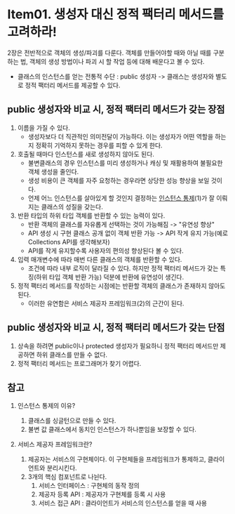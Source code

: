 #  Item01. 생성자 대신 정적 팩터리 메서드를 고려하라!

2장은 전반적으로 객체의 생성/파괴를 다룬다. 객체를 만들어야할 때와 아닐 때를 구분하는 법, 객체의 생성 방법이나 파괴 시 할 작업 등에 대해 배운다고 볼 수 있다.



- 클래스의 인스턴스를 얻는 전통적 수단 : public 생성자 -> 클래스는 생성자와 별도로 정적 팩터리 메서드를 제공할 수 있다.



## public 생성자와 비교 시, 정적 팩터리 메서드가 갖는 장점

1. 이름을 가질 수 있다.
   - 생성자보다 더 직관적인 의미전달이 가능하다. 이는 생성자가 어떤 역할을 하는지 정확히 기억하지 못하는 경우를 피할 수 있게 한다.
2. 호출될 때마다 인스턴스를 새로 생성하지 않아도 된다.
   - 불변클래스의 경우 인스턴스를 미리 생성하거나 캐싱 및 재활용하여 불필요한 객체 생성을 줄인다.
   - 생성 비용이 큰 객체를 자주 요청하는 경우라면 상당한 성능 향상을 보일 것이다.
   - 언제 어느 인스턴스를 살아있게 할 것인지 결정하는 <u>인스턴스 통제</u>(1)가 잘 이뤄지는 클래스의 성질을 갖는다.
3. 반환 타입의 하위 타입 객체를 반환할 수 있는 능력이 있다.
   - 반환 객체의 클래스를 자유롭게 선택하는 것이 가능해짐 -> "유연성 향상"
   - API 생성 시 구현 클래스 공개 없이 객체 반환 가능 -> API 작게 유지 가능(예로 Collections API를 생각해보자)
   - API를 작게 유지할수록 사용자의 편의성 향상된다 볼 수 있다.
4. 입력 매개변수에 따라 매번 다른 클래스의 객체를 반환할 수 있다.
   - 조건에 따라 내부 로직이 달라질 수 있다. 하지만 정적 팩터리 메서드가 갖는 특징(하위 타입 객체 반환 가능) 덕분에 반환에 유연성이 생긴다.
5. 정적 팩터리 메서드를 작성하는 시점에는 반환할 객체의 클래스가 존재하지 않아도 된다.
   - 이러한 유연함은 서비스 제공자 프레임워크(2)의 근간이 된다.



## public 생성자와 비교 시, 정적 팩터리 메서드가 갖는 단점

1. 상속을 하려면 public이나 protected 생성자가 필요하니 정적 팩터리 메서드만 제공하면 하위 클래스를 만들 수 없다.
2. 정적 팩터리 메서드는 프로그래머가 찾기 어렵다.





## 참고

1. 인스턴스 통제의 이유?
   1. 클래스를 싱글턴으로 만들 수 있다.
   2. 불변 값 클래스에서 동치인 인스턴스가 하나뿐임을 보장할 수 있다.

2. 서비스 제공자 프레임워크란?
   1. 제공자는 서비스의 구현체이다. 이 구현체들을 프레임워크가 통제하고, 클라이언트와 분리시킨다.
   2. 3개의 핵심 컴포넌트로 나뉜다.
      1. 서비스 인터페이스 : 구현체의 동작 정의
      2. 제공자 등록 API : 제공자가 구현체를 등록 시 사용
      3. 서비스 접근 API : 클라이언트가 서비스의 인스턴스를 얻을 때 사용
